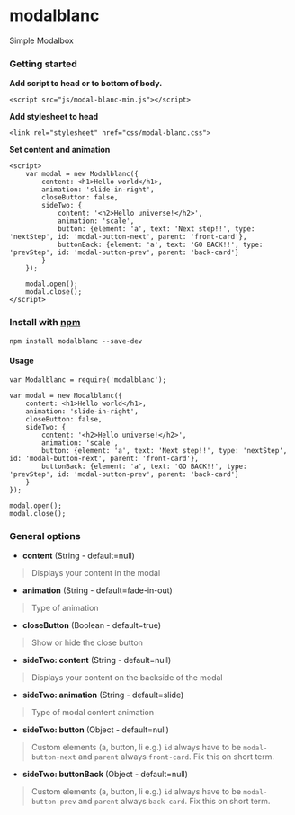# modalblanc
Simple Modalbox 

### Getting started

**Add script to head or to bottom of body.**

```<script src="js/modal-blanc-min.js"></script>```

**Add stylesheet to head**

```<link rel="stylesheet" href="css/modal-blanc.css">```

**Set content and animation**

```
<script>
    var modal = new Modalblanc({
        content: <h1>Hello world</h1>,
        animation: 'slide-in-right',
        closeButton: false,
        sideTwo: {
            content: '<h2>Hello universe!</h2>',
            animation: 'scale',
            button: {element: 'a', text: 'Next step!!', type: 'nextStep', id: 'modal-button-next', parent: 'front-card'},
            buttonBack: {element: 'a', text: 'GO BACK!!', type: 'prevStep', id: 'modal-button-prev', parent: 'back-card'}
        }
    });
    
    modal.open();
    modal.close();
</script>
```

### Install with [npm](https://www.npmjs.com)
`npm install modalblanc --save-dev`

#### Usage
```
var Modalblanc = require('modalblanc');

var modal = new Modalblanc({
    content: <h1>Hello world</h1>,
    animation: 'slide-in-right',
    closeButton: false,
    sideTwo: {
        content: '<h2>Hello universe!</h2>',
        animation: 'scale',
        button: {element: 'a', text: 'Next step!!', type: 'nextStep', id: 'modal-button-next', parent: 'front-card'},
        buttonBack: {element: 'a', text: 'GO BACK!!', type: 'prevStep', id: 'modal-button-prev', parent: 'back-card'}
    }
});

modal.open();
modal.close();
```

### General options
* **content** (String - default=null)
> Displays your content in the modal

* **animation** (String - default=fade-in-out)
> Type of animation

* **closeButton** (Boolean - default=true)
> Show or hide the close button

* **sideTwo: content** (String - default=null)
> Displays your content on the backside of the modal

* **sideTwo: animation** (String - default=slide)
> Type of modal content animation

* **sideTwo: button** (Object - default=null)
> Custom elements (a, button, li e.g.) `id` always have to be `modal-button-next` and `parent` always `front-card`. Fix this on short term.

* **sideTwo: buttonBack** (Object - default=null)
> Custom elements (a, button, li e.g.) `id` always have to be `modal-button-prev` and `parent` always `back-card`. Fix this on short term.

